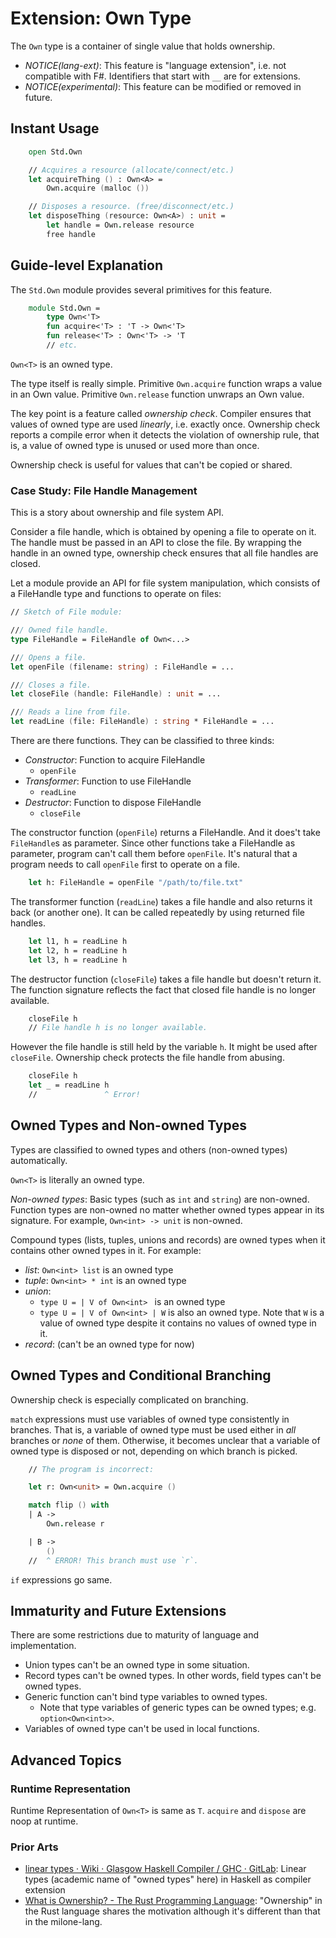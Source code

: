 # Extension: Own Type

The `Own` type is a container of single value that holds ownership.

- *NOTICE(lang-ext)*: This feature is "language extension", i.e. not compatible with F#. Identifiers that start with `__` are for extensions.
- *NOTICE(experimental)*: This feature can be modified or removed in future.

## Instant Usage

```fsharp
    open Std.Own

    // Acquires a resource (allocate/connect/etc.)
    let acquireThing () : Own<A> =
        Own.acquire (malloc ())

    // Disposes a resource. (free/disconnect/etc.)
    let disposeThing (resource: Own<A>) : unit =
        let handle = Own.release resource
        free handle
```

## Guide-level Explanation

The `Std.Own` module provides several primitives for this feature.

```fsharp
    module Std.Own =
        type Own<'T>
        fun acquire<'T> : 'T -> Own<'T>
        fun release<'T> : Own<'T> -> 'T
        // etc.
```

`Own<T>` is an owned type.

The type itself is really simple.
Primitive `Own.acquire` function wraps a value in an Own value.
Primitive `Own.release` function unwraps an Own value.

The key point is a feature called *ownership check*. Compiler ensures that values of owned type are used *linearly*, i.e. exactly once.
Ownership check reports a compile error when it detects the violation of ownership rule, that is, a value of owned type is unused or used more than once.

Ownership check is useful for values that can't be copied or shared.

### Case Study: File Handle Management

This is a story about ownership and file system API.

Consider a file handle, which is obtained by opening a file to operate on it.
The handle must be passed in an API to close the file.
By wrapping the handle in an owned type, ownership check ensures that all file handles are closed.

Let a module provide an API for file system manipulation, which consists of a FileHandle type and functions to operate on files:

```fsharp
// Sketch of File module:

/// Owned file handle.
type FileHandle = FileHandle of Own<...>

/// Opens a file.
let openFile (filename: string) : FileHandle = ...

/// Closes a file.
let closeFile (handle: FileHandle) : unit = ...

/// Reads a line from file.
let readLine (file: FileHandle) : string * FileHandle = ...
```

There are there functions.
They can be classified to three kinds:

- *Constructor*: Function to acquire FileHandle
    - `openFile`
- *Transformer*: Function to use FileHandle
    - `readLine`
- *Destructor*: Function to dispose FileHandle
    - `closeFile`

The constructor function (`openFile`) returns a FileHandle.
And it does't take `FileHandle`s as parameter.
Since other functions take a FileHandle as parameter, program can't call them before `openFile`.
It's natural that a program needs to call `openFile` first to operate on a file.

```fsharp
    let h: FileHandle = openFile "/path/to/file.txt"
```

The transformer function (`readLine`) takes a file handle and also returns it back (or another one).
It can be called repeatedly by using returned file handles.

```fsharp
    let l1, h = readLine h
    let l2, h = readLine h
    let l3, h = readLine h
```

The destructor function (`closeFile`) takes a file handle but doesn't return it.
The function signature reflects the fact that closed file handle is no longer available.

```fsharp
    closeFile h
    // File handle h is no longer available.
```

However the file handle is still held by the variable `h`.
It might be used after `closeFile`.
Ownership check protects the file handle from abusing.

```fsharp
    closeFile h
    let _ = readLine h
    //               ^ Error!
```

## Owned Types and Non-owned Types

Types are classified to owned types and others (non-owned types) automatically.

`Own<T>` is literally an owned type.

*Non-owned types*: Basic types (such as `int` and `string`) are non-owned.
Function types are non-owned no matter whether owned types appear in its signature. For example, `Own<int> -> unit` is non-owned.

Compound types (lists, tuples, unions and records) are owned types when it contains other owned types in it.
For example:

- *list*: `Own<int> list` is an owned type
- *tuple*: `Own<int> * int` is an owned type
- *union*:
    - `type U = | V of Own<int> ` is an owned type
    - `type U = | V of Own<int> | W` is also an owned type. Note that `W` is a value of owned type despite it contains no values of owned type in it.
- *record*: (can't be an owned type for now)

## Owned Types and Conditional Branching

Ownership check is especially complicated on branching.

`match` expressions must use variables of owned type consistently in branches.
That is, a variable of owned type must be used either in *all* branches or *none* of them.
Otherwise, it becomes unclear that a variable of owned type is disposed or not, depending on which branch is picked.

```fsharp
    // The program is incorrect:

    let r: Own<unit> = Own.acquire ()

    match flip () with
    | A ->
        Own.release r

    | B ->
        ()
    //  ^ ERROR! This branch must use `r`.
```

`if` expressions go same.

## Immaturity and Future Extensions

There are some restrictions due to maturity of language and implementation.

- Union types can't be an owned type in some situation.
- Record types can't be owned types. In other words, field types can't be owned types.
- Generic function can't bind type variables to owned types.
    - Note that type variables of generic types can be owned types; e.g. `option<Own<int>>`.
- Variables of owned type can't be used in local functions.

## Advanced Topics

### Runtime Representation

Runtime Representation of `Own<T>` is same as `T`.
`acquire` and `dispose` are noop at runtime.

### Prior Arts

- [linear types · Wiki · Glasgow Haskell Compiler / GHC · GitLab](https://gitlab.haskell.org/ghc/ghc/-/wikis/linear-types): Linear types (academic name of "owned types" here) in Haskell as compiler extension
- [What is Ownership? - The Rust Programming Language](https://doc.rust-lang.org/book/ch04-01-what-is-ownership.html): "Ownership" in the Rust language shares the motivation although it's different than that in the milone-lang.
